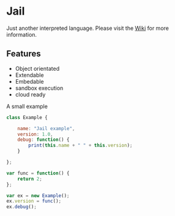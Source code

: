 # Jail

Just another interpreted language. Please visit the [Wiki](https://github.com/zarat/Jail/wiki) for more information.

## Features
* Object orientated
* Extendable
* Embedable
* sandbox execution
* cloud ready

A small example
```Javascript
class Example {

    name: "Jail example",
    version: 1.0,
    debug: function() {
        print(this.name + " " + this.version);
    }

};

var func = function() {
    return 2;
};

var ex = new Example();
ex.version = func();
ex.debug();
```
